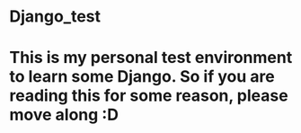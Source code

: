 # Django_test
# This is my personal test environment to learn some Django. So if you are reading this for some reason, please move along :D

